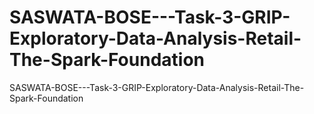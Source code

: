 # SASWATA-BOSE---Task-3-GRIP-Exploratory-Data-Analysis-Retail-The-Spark-Foundation
SASWATA-BOSE---Task-3-GRIP-Exploratory-Data-Analysis-Retail-The-Spark-Foundation
